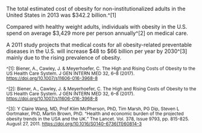 The total estimated cost of obesity for non-institutionalized adults in the United States in 2013 was $342.2 billion.^[1]

Compared with healthy weight adults, individuals with obesity in the U.S. spend on average $3,429 more per person annually^[2] on medical care.

A 2011 study projects that medical costs for all obesity-related preventable diseases in the U.S. will increase $48 to $66 billion per year by 2030^[3] mainly due to the rising prevalence of obesity.

<span style="font-size:12px; line-height:1.1 !important">^[1]: Biener, A., Cawley, J. & Meyerhoefer, C. The High and Rising Costs of Obesity to the US Health Care System. J GEN INTERN MED 32, 6–8 (2017). https://doi.org/10.1007/s11606-016-3968-8</span>

<span style="font-size:12px; line-height:1.1 !important">^[2]: Biener, A., Cawley, J. & Meyerhoefer, C. The High and Rising Costs of Obesity to the US Health Care System. J GEN INTERN MED 32, 6–8 (2017). https://doi.org/10.1007/s11606-016-3968-8</span>

<span style="font-size:12px; line-height:1.1 !important">^[3]: Y Claire Wang, MD, Prof Klim McPherson, PhD, Tim Marsh, PG Dip, Steven L Gortmaker, PhD, Martin Brown, PhD.  “Health and economic burden of the projected obesity trends in the USA and the UK.” The Lancet.  Vol. 378, Issue 9793, pp. 815-825. August 27, 2011.  https://doi.org/10.1016/S0140-6736(11)60814-3</span>
